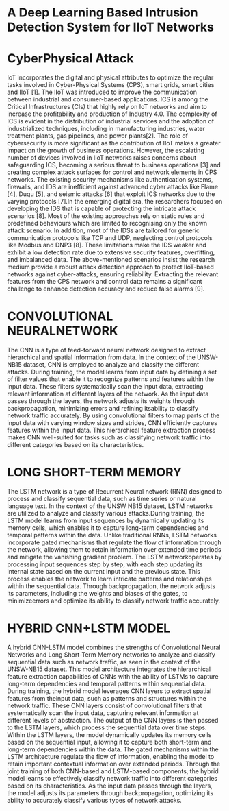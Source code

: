 # A Deep Learning Based Intrusion Detection System for IIoT Networks

# CyberPhysical Attack
IoT incorporates the digital and physical attributes to optimize the regular tasks involved in Cyber-Physical Systems (CPS), smart grids, smart cities and IIoT [1]. The IIoT was introduced to improve the communication between industrial and consumer-based applications. ICS is among the Critical Infrastructures (CIs) that highly rely on IoT networks and aim to increase the profitability and production of Industry 4.0. The complexity of ICS is evident in the distribution of industrial services and the adoption of industrialized techniques, including in manufacturing industries, water treatment plants, gas pipelines, and power plants[2]. The role of cybersecurity is more significant as the contribution of IIoT makes a greater impact on the growth of business operations. 
  However, the escalating number of devices involved in IIoT networks raises concerns about safeguarding ICS, becoming a serious threat to business operations [3] and creating complex attack surfaces for control and network elements in CPS networks. The existing security mechanisms like authentication systems, firewalls, and IDS are inefficient against advanced cyber attacks like Flame [4], Duqu [5], and seismic attacks [6] that exploit ICS networks due to the varying protocols [7].In the emerging digital era, the researchers focused on developing the IDS that is capable of protecting the intricate attack scenarios [8]. Most of the existing approaches rely on static rules and predefined behaviours which are limited to recognising only the known attack scenario. In addition, most of the IDSs are tailored for generic communication protocols like TCP and UDP, neglecting control protocols like Modbus and DNP3 [8]. These limitations make the IDS weaker and exhibit a low detection rate due to extensive security features, overfitting, and imbalanced data. The above-mentioned scenarios insist the research medium provide a robust attack detection approach to protect IIoT-based networks against cyber-attacks, ensuring reliability. Extracting the relevant features from the CPS network and control data remains a significant challenge to enhance detection accuracy and reduce false alarms [9].


   #  CONVOLUTIONAL NEURALNETWORK
 The CNN is a type of feed-forward neural network designed to extract hierarchical and spatial information from data. In the context of the UNSW-NB15 dataset, CNN is employed to analyze and classify the different attacks. During training, the model learns from input data by defining a set of filter values that enable it to recognize patterns and features within the input data. These filters systematically scan the input data, extracting relevant information at different layers of the network. As the input data passes through the layers, the network adjusts its weights through backpropagation, minimizing errors and refining itsability to classify network traffic accurately. By using convolutional filters to map parts of the input data with varying window sizes and strides, CNN efficiently captures features within the input data. This hierarchical feature extraction process makes CNN well-suited for tasks such as classifying network traffic into different categories based on its characteristics.

 # LONG SHORT-TERM MEMORY
 The LSTM network is a type of Recurrent Neural network (RNN) designed to process and classify sequential data, such as time series or natural language text. In the context of the UNSW NB15 dataset, LSTM networks are utilized to analyze and classify various attacks.During training, the LSTM model learns from input sequences by dynamically updating its memory cells, which enables it to capture long-term dependencies and temporal patterns within the data. Unlike traditional RNNs, LSTM networks incorporate gated mechanisms that regulate the flow of information through the network, allowing them to retain information over extended time periods and mitigate the vanishing gradient problem. The LSTM networkoperates by processing input sequences step by step, with each step updating its internal state based on the current input and the previous state. This process enables the network to learn intricate patterns and relationships within the sequential data. Through backpropagation, the network adjusts its parameters, including the weights and biases of the gates, to minimizeerrors and optimize its ability to classify network traffic accurately.

  # HYBRID CNN+LSTM MODEL
 A hybrid CNN-LSTM model combines the strengths of Convolutional Neural Networks and Long Short-Term Memory networks to analyze and classify sequential data such as network traffic, as seen in the context of the UNSW-NB15 dataset. This model architecture integrates the hierarchical feature extraction capabilities of CNNs with the ability of LSTMs to capture long-term dependencies and temporal patterns within sequential data. During training, the hybrid model leverages CNN layers to extract spatial features from theinput data, such as patterns and structures within the network traffic. These CNN layers consist of convolutional filters that systematically scan the input data, capturing relevant information at different levels of abstraction. The output of the CNN layers is then passed to the LSTM layers, which process the sequential data over time steps. Within the LSTM layers, the model dynamically updates its memory cells based on the sequential input, allowing it to capture both short-term and long-term dependencies within the data. The gated mechanisms within the LSTM architecture regulate the flow of information, enabling the model to retain important contextual information over extended periods. Through the joint training of both CNN-based and LSTM-based components, the hybrid model learns to effectively classify network traffic into different categories based on its characteristics. As the input data passes through the layers, the model adjusts its parameters through backpropagation, optimizing its ability to accurately classify various types of network attacks.
